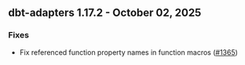 ## dbt-adapters 1.17.2 - October 02, 2025

### Fixes

- Fix referenced function property names in function macros ([#1365](https://github.com/dbt-labs/dbt-adapters/issues/1365))

